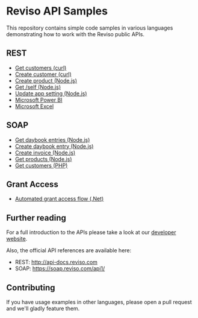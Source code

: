 # Reviso API Samples

This repository contains simple code samples in various languages demonstrating how to work with the Reviso public APIs.

## REST

 - [Get customers (curl)](https://github.com/revisohq/api-samples/blob/master/rest/curl/get-customers.sh)
 - [Create customer (curl)](https://github.com/revisohq/api-samples/blob/master/rest/curl/create-customer.sh)
 - [Create product (Node.js)](https://github.com/revisohq/api-samples/blob/master/rest/node/create-product.js)
 - [Get /self (Node.js)](https://github.com/revisohq/api-samples/tree/master/rest/node/get-self.js)
  - [Update app setting (Node.js)](https://github.com/revisohq/api-samples/tree/master/rest/node/update-app-setting.js)
 - [Microsoft Power BI](https://github.com/revisohq/api-samples/tree/master/rest/powerbi)
 - [Microsoft Excel](https://github.com/revisohq/api-samples/tree/master/rest/excel)

## SOAP

 - [Get daybook entries (Node.js)](https://github.com/revisohq/api-samples/blob/master/soap/node/get-cash-book-entries.js)
 - [Create daybook entry (Node.js)](https://github.com/revisohq/api-samples/blob/master/soap/node/create-cash-book-entry.js)
 - [Create invoice (Node.js)](https://github.com/revisohq/api-samples/blob/master/soap/node/create-invoice.js)
 - [Get products (Node.js)](https://github.com/revisohq/api-samples/blob/master/soap/node/get-all-products.js)
 - [Get customers (PHP)](https://github.com/revisohq/api-samples/tree/master/soap/php)

## Grant Access

 - [Automated grant access flow (.Net)](https://github.com/revisohq/api-samples/tree/master/grant-access)

## Further reading

For a full introduction to the APIs please take a look at our [developer website](https://www.reviso.com/developer).

Also, the official API references are available here:

 - REST: http://api-docs.reviso.com
 - SOAP: https://soap.reviso.com/api1/ 

## Contributing

If you have usage examples in other languages, please open a pull request and we'll gladly feature them.
